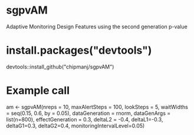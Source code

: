 # sgpvAM
Adaptive Monitoring Design Features using the second generation p-value


# install.packages("devtools")
devtools::install_github("chipmanj/sgpvAM")


# Example call
am <- sgpvAM(nreps = 10, maxAlertSteps = 100, lookSteps = 5, waitWidths = seq(0.15, 0.6, by = 0.05),
             dataGeneration = rnorm,   dataGenArgs = list(n=800),
             effectGeneration = 0.3,
             deltaL2 = -0.4, deltaL1=-0.3, deltaG1=0.3, deltaG2=0.4,
             monitoringIntervalLevel=0.05)
